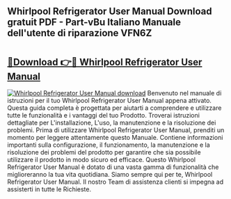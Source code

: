 ## Whirlpool Refrigerator User Manual Download gratuit PDF - Part-vBu Italiano Manuale dell'utente di riparazione VFN6Z

# <h2><a href="http://dfbghup.blite.top/?on=Whirlpool+Refrigerator+User+Manual">🔗Download 👉🔴 Whirlpool Refrigerator User Manual</a></h2>

[![Whirlpool Refrigerator User Manual download](https://i.imgur.com/lujVjoI.png)](http://dfbghup.blite.top/?on=Whirlpool+Refrigerator+User+Manual)
Benvenuto nel manuale di istruzioni per il tuo Whirlpool Refrigerator User Manual appena attivato. Questa guida completa è progettata per aiutarti a comprendere e utilizzare tutte le funzionalità e i vantaggi del tuo Prodotto. Troverai istruzioni dettagliate per L'installazione, L'uso, la manutenzione e la risoluzione dei problemi. Prima di utilizzare Whirlpool Refrigerator User Manual, prenditi un momento per leggere attentamente questo Manuale. Contiene informazioni importanti sulla configurazione, il funzionamento, la manutenzione e la risoluzione dei problemi del prodotto per garantire che sia possibile utilizzare il prodotto in modo sicuro ed efficace. Questo Whirlpool Refrigerator User Manual è dotato di una vasta gamma di funzionalità che miglioreranno la tua vita quotidiana. Siamo sempre qui per te, Whirlpool Refrigerator User Manual. Il nostro Team di assistenza clienti si impegna ad assisterti in tutte le Richieste.
